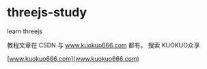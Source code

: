 # threejs-study
learn threejs

教程文章在 CSDN 与 www.kuokuo666.com 都有。
搜索 KUOKUO众享

[www.kuokuo666.com](www.kuokuo666.com)
